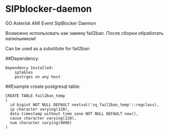 # SIPblocker-daemon
GO Asterisk AMI Event SipBlocker Daemon 

Возможно использовать как замену fail2ban. После сборки обработать напильником!

Can be used as a substitute for fail2ban

##Dependency:
```
Dependency Installed: 
    iptables
    postrges on any host

```

##Example create postgresql table:
```
CREATE TABLE fail2ban_temp
(
  id bigint NOT NULL DEFAULT nextval('sq_fail2ban_temp'::regclass),
  ip character varying(128),
  data timestamp without time zone NOT NULL DEFAULT now(),
  cause character varying(128),
  num character varying(4096)
)
```
